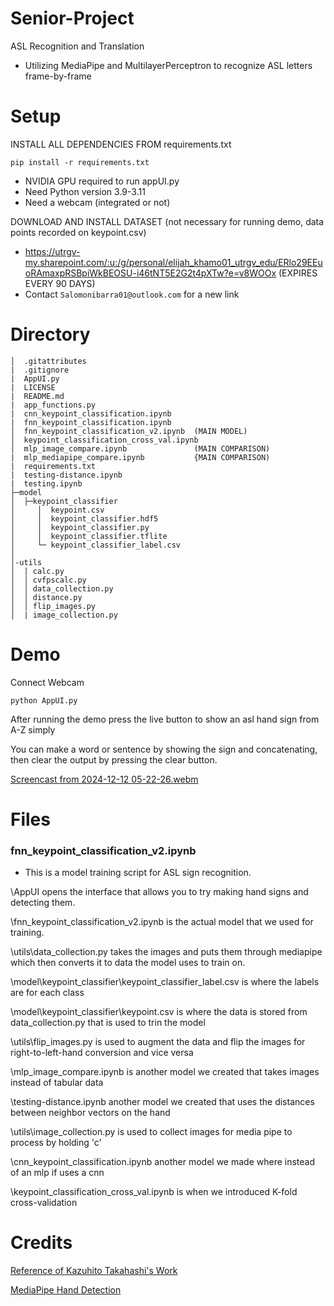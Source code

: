 # Senior-Project
ASL Recognition and Translation
- Utilizing MediaPipe and MultilayerPerceptron to recognize ASL letters frame-by-frame

# Setup
INSTALL ALL DEPENDENCIES FROM requirements.txt

```pip install -r requirements.txt```

- NVIDIA GPU required to run appUI.py
- Need Python version 3.9-3.11
- Need a webcam (integrated or not)

DOWNLOAD AND INSTALL DATASET (not necessary for running demo, data points recorded on keypoint.csv)
-  https://utrgv-my.sharepoint.com/:u:/g/personal/elijah_khamo01_utrgv_edu/ERlo29EEuoRAmaxpRSBpiWkBEOSU-i46tNT5E2G2t4pXTw?e=v8WOOx (EXPIRES EVERY 90 DAYS)
-  Contact ```Salomonibarra01@outlook.com``` for a new link

# Directory
```
│  .gitattributes
|  .gitignore
|  AppUI.py
|  LICENSE
|  README.md
|  app_functions.py
|  cnn_keypoint_classification.ipynb
|  fnn_keypoint_classification.ipynb
│  fnn_keypoint_classification_v2.ipynb  (MAIN MODEL)
│  keypoint_classification_cross_val.ipynb
│  mlp_image_compare.ipynb               (MAIN COMPARISON)
|  mlp_mediapipe_compare.ipynb           {MAIN COMPARISON)
|  requirements.txt
|  testing-distance.ipynb
|  testing.ipynb
├─model
│  ├─keypoint_classifier
│     │  keypoint.csv
│     │  keypoint_classifier.hdf5
│     │  keypoint_classifier.py
│     │  keypoint_classifier.tflite
│     └─ keypoint_classifier_label.csv
│            
│-utils
│  | calc.py
│  │ cvfpscalc.py
│  │ data_collection.py
│  │ distance.py
│  │ flip_images.py
│  | image_collection.py
```

# Demo
Connect Webcam

```python AppUI.py```

After running the demo press the live button to show an asl hand sign from A-Z simply 

You can make a word or sentence by showing the sign and concatenating, then clear the output by pressing the clear button.  

[Screencast from 2024-12-12 05-22-26.webm](https://github.com/user-attachments/assets/7cf5888c-51d8-4e97-a986-7d5c09afa714)

# Files

### fnn_keypoint_classification_v2.ipynb
- This is a model training script for ASL sign recognition.

\AppUI opens the interface that allows you to try making hand signs and detecting them.

\fnn_keypoint_classification_v2.ipynb is the actual model that we used for training.

\utils\data_collection.py takes the images and puts them through mediapipe which then converts it to data the model uses to train on.

\model\keypoint_classifier\keypoint_classifier_label.csv is where the labels are for each class

\model\keypoint_classifier\keypoint.csv is where the data is stored from data_collection.py that is used to trin the model

\utils\flip_images.py is used to augment the data and flip the images for right-to-left-hand conversion and vice versa

\mlp_image_compare.ipynb is another model we created that takes images instead of tabular data

\testing-distance.ipynb another model we created that uses the  distances between neighbor vectors on the hand

\utils\image_collection.py is used to collect images for media pipe to process by holding 'c'

\cnn_keypoint_classification.ipynb another model we made where instead of an mlp if uses a cnn

\keypoint_classification_cross_val.ipynb is when we introduced K-fold cross-validation

# Credits

[Reference of Kazuhito Takahashi's Work](https://github.com/kinivi/hand-gesture-recognition-mediapipe.git)

[MediaPipe Hand Detection](https://ai.google.dev/edge/mediapipe/solutions/vision/hand_landmarker)
